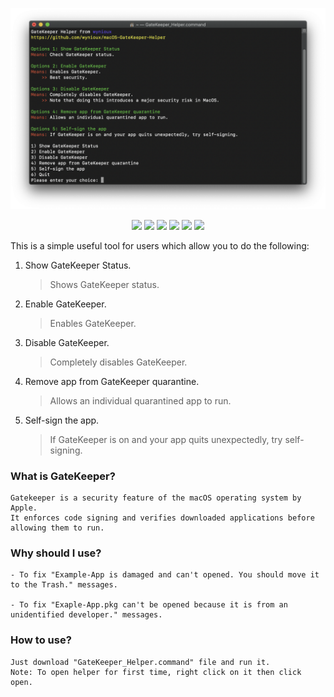 <p align="center">
    <img alt="Screenshot" src="https://github.com/wynioux/macOS-GateKeeper-Helper/raw/master/screenshot.png">
</p>

<p align="center">
    <a href="https://github.com/wynioux/macOS-GateKeeper-Helper/releases/latest" alt="Release">
        <img src="https://img.shields.io/github/release/wynioux/macOS-GateKeeper-Helper" /></a>
    <a href="https://github.com/wynioux/macOS-GateKeeper-Helper/stargazers" alt="Stars">
        <img src="https://img.shields.io/github/stars/wynioux/macOS-GateKeeper-Helper" /></a>
    <a href="https://github.com/wynioux/macOS-GateKeeper-Helper/network/members" alt="Forks">
        <img src="https://img.shields.io/github/forks/wynioux/macOS-GateKeeper-Helper" /></a>
    <a href="https://github.com/wynioux/macOS-GateKeeper-Helper/releases/download/v1.0.0/GateKeeper_Helper.command" alt="Downloads">
        <img src="https://img.shields.io/github/downloads/wynioux/macOS-GateKeeper-Helper/total" /></a>
    <a alt="Size">
        <img src="https://img.shields.io/github/size/wynioux/macOS-GateKeeper-Helper/GateKeeper_Helper.command" /></a>
    <a href="https://github.com/wynioux/macOS-GateKeeper-Helper/blob/master/LICENSE.md" alt="License">
        <img src="https://img.shields.io/github/license/wynioux/macOS-GateKeeper-Helper" /></a>
</p>


This is a simple useful tool for users which allow you to do the following:
1. Show GateKeeper Status.
    > Shows GateKeeper status.

2. Enable GateKeeper.
    > Enables GateKeeper.

3. Disable GateKeeper.
    > Completely disables GateKeeper.

4. Remove app from GateKeeper quarantine.
    > Allows an individual quarantined app to run.

5. Self-sign the app.
    > If GateKeeper is on and your app quits unexpectedly, try self-signing.

### What is GateKeeper?
```
Gatekeeper is a security feature of the macOS operating system by Apple.
It enforces code signing and verifies downloaded applications before allowing them to run.
```

### Why should I use?
```
- To fix "Example-App is damaged and can't opened. You should move it to the Trash." messages.

- To fix "Exaple-App.pkg can't be opened because it is from an unidentified developer." messages.
```

### How to use?
```
Just download "GateKeeper_Helper.command" file and run it.
Note: To open helper for first time, right click on it then click open.
```
